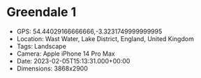 # Greendale 1

- GPS: 54.44029166666666,-3.3231749999999995
- Location: Wast Water, Lake District, England, United Kingdom
- Tags: Landscape
- Camera: Apple iPhone 14 Pro Max
- Date: 2023-02-05T15:13:31.000+00:00
- Dimensions: 3868x2900
